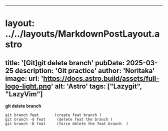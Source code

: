 
---
# layout: ../../layouts/MarkdownPostLayout.astro
title: '[Git]git delete branch'
pubDate: 2025-03-25
description: 'Git practice'
author: 'Noritaka'
image:
    url: 'https://docs.astro.build/assets/full-logo-light.png'
    alt: 'Astro'
tags: ["Lazygit", "LazyVim"]
---



**git delete branch**
```
git branch feat       (create feat branch )
git branch -d feat     (delete feat the branch )
git branch -D feat     (force delete the feat branch  )

```
